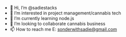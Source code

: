 - 👋 Hi, I’m @sadiestacks
- 👀 I’m interested in project management/cannabis tech 
- 🌱 I’m currently learning node.js
- 💞️ I’m looking to collaborate cannabis business
- 📫 How to reach me E: sonderwithsadie@gmail.com

<!---
sadiestacks/sadiestacks is a ✨ special ✨ repository because its `README.md` (this file) appears on your GitHub profile.
You can click the Preview link to take a look at your changes.
--->
